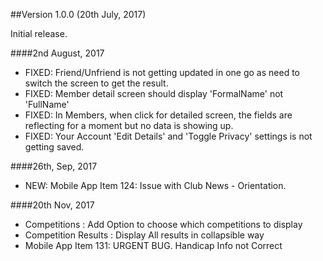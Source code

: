##Version 1.0.0 (20th July, 2017)

Initial release.

  ####2nd August, 2017
   - FIXED: Friend/Unfriend is not getting updated in one go as need to switch the screen to get the result.
   - FIXED: Member detail screen should display 'FormalName' not 'FullName'
   - FIXED: In Members, when click for detailed screen, the fields are reflecting for a moment but no data is showing up.
   - FIXED: Your Account 'Edit Details' and 'Toggle Privacy' settings is not getting saved.
   
 ####26th, Sep, 2017
   - NEW: Mobile App Item 124: Issue with Club News - Orientation.
   
 ####20th Nov, 2017
 - Competitions : Add Option to choose which competitions to display
 - Competition Results : Display All results in collapsible way 
 - Mobile App Item 131: URGENT BUG. Handicap Info not Correct  
 